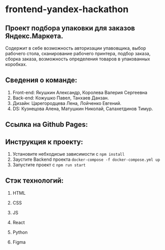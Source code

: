 # frontend-yandex-hackathon

## Проект подбора упаковки для заказов Яндекс.Маркета.
Содержит в себе возможность авторизации упавовщика, выбор рабочего стола, сканирование рабочего принтера, подбор заказа, сборка заказа, возможность определения товаров в упакованных коробках.

## Cведения о команде:
1. Front-end: Якушкин Александр, Королева Валерия Сергеевна
2. Back-end: Кожушко Павел, Танхаев Данзан.
3. Дизайн: Царегородцева Лена, Лойченко Евгений.
4. DS: Кузнецова Алена, Матушкин Николай, Салахетдинов Тимур.

## Cсылка на Github Pages: 

## Инструкция к проекту:
1. Установите небходисые зависимости с `npm install`
2. Заустите Backend проекта `docker-compose -f docker-compose.yml up`
3. Запустите проект с `npm run start`

## Cтэк технологий:
1. HTML
2. CSS
3. JS
4. React

5. Python

6. Figma
